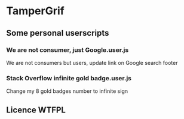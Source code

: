 # TamperGrif

## Some personal userscripts

### We are not consumer, just Google.user.js

We are not consumers but users, update link on Google search footer

### Stack Overflow infinite gold badge.user.js

Change my 8 gold badges number to infinite sign

## Licence WTFPL
